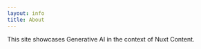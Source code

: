 ```yaml
---
layout: info
title: About
---
```


This site showcases Generative AI in the context of Nuxt Content.
